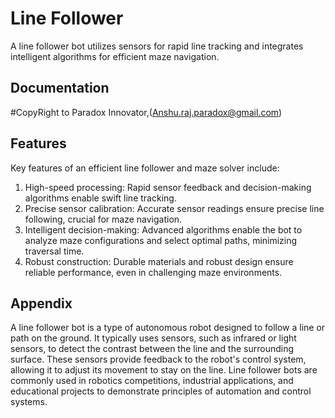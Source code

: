 
# Line Follower

A line follower bot utilizes sensors for rapid line tracking and integrates intelligent algorithms for efficient maze navigation.


## Documentation

#CopyRight to  Paradox Innovator,(Anshu.raj.paradox@gmail.com)


## Features

Key features of an efficient line follower and maze solver include:
1. High-speed processing: Rapid sensor feedback and decision-making algorithms enable swift line tracking.
2. Precise sensor calibration: Accurate sensor readings ensure precise line following, crucial for maze navigation.
3. Intelligent decision-making: Advanced algorithms enable the bot to analyze maze configurations and select optimal paths, minimizing traversal time.
4. Robust construction: Durable materials and robust design ensure reliable performance, even in challenging maze environments.




## Appendix

A line follower bot is a type of autonomous robot designed to follow a line or path on the ground. It typically uses sensors, such as infrared or light sensors, to detect the contrast between the line and the surrounding surface. These sensors provide feedback to the robot's control system, allowing it to adjust its movement to stay on the line. Line follower bots are commonly used in robotics competitions, industrial applications, and educational projects to demonstrate principles of automation and control systems.


